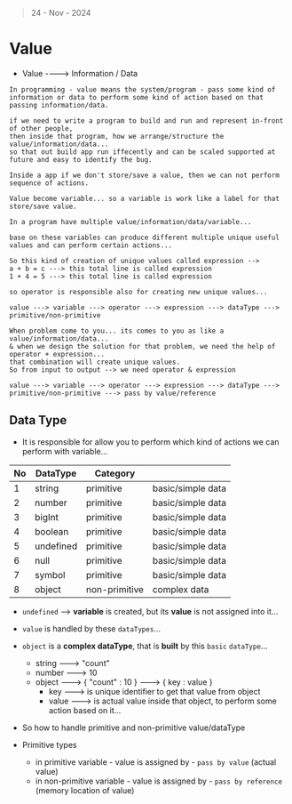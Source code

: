 > 24 - Nov - 2024

# Value

* Value ----> Information / Data

```
In programming - value means the system/program - pass some kind of information or data to perform some kind of action based on that passing information/data. 

if we need to write a program to build and run and represent in-front of other people, 
then inside that program, how we arrange/structure the value/information/data...
so that out build app run iffecently and can be scaled supported at future and easy to identify the bug.
```

```
Inside a app if we don't store/save a value, then we can not perform sequence of actions.

Value become variable... so a variable is work like a label for that store/save value.

In a program have multiple value/information/data/variable... 

base on these variables can produce different multiple unique useful values and can perform certain actions...

So this kind of creation of unique values called expression --> 
a + b = c ---> this total line is called expression
1 + 4 = 5 ---> this total line is called expression

so operator is responsible also for creating new unique values...

value ---> variable ---> operator ---> expression ---> dataType ---> primitive/non-primitive

When problem come to you... its comes to you as like a value/information/data...
& when we design the solution for that problem, we need the help of operator + expression...
that combination will create unique values.
So from input to output --> we need operator & expression
```

```
value ---> variable ---> operator ---> expression ---> dataType ---> primitive/non-primitive ---> pass by value/reference
```

## Data Type

* It is responsible for allow you to perform which kind of actions we can perform with variable...

|No| DataType   | Category      |                    |
|--|------------|---------------|--------------------|
|1 | string     | primitive     | basic/simple data  |
|2 | number     | primitive     | basic/simple data  |
|3 | bigInt     | primitive     | basic/simple data  |
|4 | boolean    | primitive     | basic/simple data  |
|5 | undefined  | primitive     | basic/simple data  |
|6 | null       | primitive     | basic/simple data  |
|7 | symbol     | primitive     | basic/simple data  |
|8 | object     | non-primitive | complex data       |

* `undefined` --> **variable** is created, but its **value** is not assigned into it...
* `value` is handled by these `dataTypes`...
* `object` is a **complex dataType**, that is **built** by this `basic` `dataType`...
  * string ---> "count"
  * number ---> 10
  * object ---> { "count" : 10 } ---> { key : value }
    * key ---> is unique identifier to get that value from object
    * value ---> is actual value inside that object, to perform some action based on it...

* So how to handle primitive and non-primitive value/dataType

* Primitive types
  * in primitive variable - value is assigned by - `pass by value` (actual value)
  * in non-primitive variable - value is assigned by - `pass by reference` (memory location of value)
